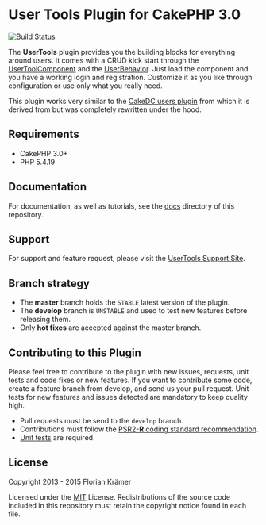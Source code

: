 User Tools Plugin for CakePHP 3.0
=================================

[![Build Status](https://img.shields.io/travis/burzum/cakephp-user-tools/master.svg?style=flat-square)](https://travis-ci.org/burzum/cakephp-user-tools)

The **UserTools** plugin provides you the building blocks for everything around users. It comes with a CRUD kick start through the [UserToolComponent](src/Controller/Component/UserToolComponent.php) and the [UserBehavior](src/Model/Behavior/UserBehavior.php). Just load the component and you have a working login and registration. Customize it as you like through configuration or use only what you really need.

This plugin works very similar to the [CakeDC users plugin](https://github.com/cakedc/users) from which it is derived from but was completely rewritten under the hood.

Requirements
------------

* CakePHP 3.0+
* PHP 5.4.19

Documentation
-------------

For documentation, as well as tutorials, see the [docs](docs/Home.md) directory of this repository.

Support
-------

For support and feature request, please visit the [UserTools Support Site](https://github.com/burzum/cakephp-user-tools/issues).

Branch strategy
-------------

* The **master** branch holds the `STABLE` latest version of the plugin.
* The **develop** branch is `UNSTABLE` and used to test new features before releasing them.
* Only **hot fixes** are accepted against the master branch.

Contributing to this Plugin
---------------------------

Please feel free to contribute to the plugin with new issues, requests, unit tests and code fixes or new features. If you want to contribute some code, create a feature branch from develop, and send us your pull request. Unit tests for new features and issues detected are mandatory to keep quality high.

* Pull requests must be send to the ```develop``` branch.
* Contributions must follow the [PSR2-**R** coding standard recommendation](https://github.com/php-fig-rectified/fig-rectified-standards).
* [Unit tests](http://book.cakephp.org/3.0/en/development/testing.html) are required.

License
-------

Copyright 2013 - 2015 Florian Krämer

Licensed under the [MIT](http://www.opensource.org/licenses/mit-license.php) License. Redistributions of the source code included in this repository must retain the copyright notice found in each file.
